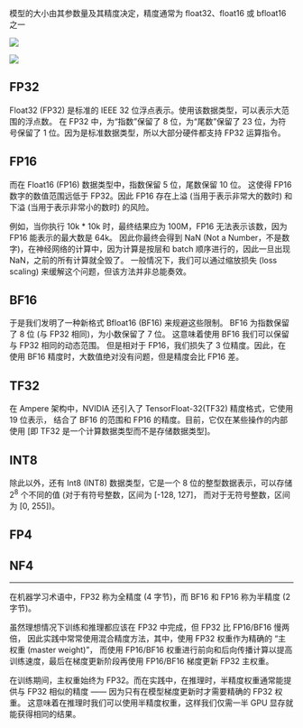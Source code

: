 

模型的大小由其参数量及其精度决定，精度通常为 float32、float16 或 bfloat16 之一 

![](https://huggingface.co/blog/assets/96_hf_bitsandbytes_integration/tf32-Mantissa-chart-hi-res-FINAL.png)




![](https://huggingface.co/datasets/huggingface/documentation-images/resolve/main/blog/bitsandbytes/FP8-scheme.png)


## FP32
Float32 (FP32) 是标准的 IEEE 32 位浮点表示。使用该数据类型，可以表示大范围的浮点数。
在 FP32 中，为“指数”保留了 8 位，为“尾数”保留了 23 位，为符号保留了 1 位。因为是标准数据类型，所以大部分硬件都支持 FP32 运算指令。


## FP16
而在 Float16 (FP16) 数据类型中，指数保留 5 位，尾数保留 10 位。
这使得 FP16 数字的数值范围远低于 FP32。因此 FP16 存在上溢 (当用于表示非常大的数时) 和下溢 (当用于表示非常小的数时) 的风险。

例如，当你执行 10k * 10k 时，最终结果应为 100M，FP16 无法表示该数，因为 FP16 能表示的最大数是 64k。
因此你最终会得到 NaN (Not a Number，不是数字)，在神经网络的计算中，因为计算是按层和 batch 顺序进行的，因此一旦出现 NaN，之前的所有计算就全毁了。
一般情况下，我们可以通过缩放损失 (loss scaling) 来缓解这个问题，但该方法并非总能奏效。


## BF16
于是我们发明了一种新格式 Bfloat16 (BF16) 来规避这些限制。
BF16 为指数保留了 8 位 (与 FP32 相同)，为小数保留了 7 位。
这意味着使用 BF16 我们可以保留与 FP32 相同的动态范围。
但是相对于 FP16，我们损失了 3 位精度。因此，在使用 BF16 精度时，大数值绝对没有问题，但是精度会比 FP16 差。

## TF32

在 Ampere 架构中，NVIDIA 还引入了 TensorFloat-32(TF32) 精度格式，它使用 19 位表示，
结合了 BF16 的范围和 FP16 的精度。目前，它仅在某些操作的内部使用 [即 TF32 是一个计算数据类型而不是存储数据类型]。

## INT8

除此以外，还有 Int8 (INT8) 数据类型，它是一个 8 位的整型数据表示，可以存储 $2^8$ 个不同的值 (对于有符号整数，区间为 [-128, 127]，
而对于无符号整数，区间为 [0, 255])。



## FP4



## NF4

---

在机器学习术语中，FP32 称为全精度 (4 字节)，而 BF16 和 FP16 称为半精度 (2 字节)。

虽然理想情况下训练和推理都应该在 FP32 中完成，但 FP32 比 FP16/BF16 慢两倍，
因此实践中常常使用混合精度方法，其中，使用 FP32 权重作为精确的 “主权重 (master weight)”，
而使用 FP16/BF16 权重进行前向和后向传播计算以提高训练速度，最后在梯度更新阶段再使用 FP16/BF16 梯度更新 FP32 主权重。

在训练期间，主权重始终为 FP32。而在实践中，在推理时，半精度权重通常能提供与 FP32 相似的精度 —— 因为只有在模型梯度更新时才需要精确的 FP32 权重。
这意味着在推理时我们可以使用半精度权重，这样我们仅需一半 GPU 显存就能获得相同的结果。



